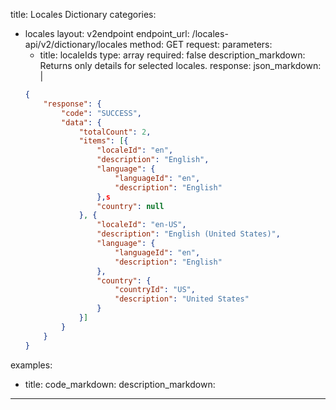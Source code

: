 title: Locales Dictionary
categories:
  - locales
layout: v2endpoint
endpoint_url: /locales-api/v2/dictionary/locales
method: GET
request:
  parameters:
    - title: localeIds
      type: array
      required: false
      description_markdown: Returns only details for selected locales.
response:
  json_markdown: |
    ~~~json
    {
        "response": {
            "code": "SUCCESS",
            "data": {
                "totalCount": 2,
                "items": [{
                    "localeId": "en",
                    "description": "English",
                    "language": {
                        "languageId": "en",
                        "description": "English"
                    },s
                    "country": null
                }, {
                    "localeId": "en-US",
                    "description": "English (United States)",
                    "language": {
                        "languageId": "en",
                        "description": "English"
                    },
                    "country": {
                        "countryId": "US",
                        "description": "United States"
                    }
                }]
            }
        }
    }
    ~~~
examples:
  - title:
    code_markdown:
    description_markdown:
---
